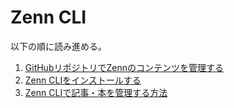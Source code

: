 # Zenn CLI

以下の順に読み進める。

1. [GitHubリポジトリでZennのコンテンツを管理する](https://zenn.dev/zenn/articles/connect-to-github)
1. [Zenn CLIをインストールする](https://zenn.dev/zenn/articles/install-zenn-cli)
1. [Zenn CLIで記事・本を管理する方法](https://zenn.dev/zenn/articles/zenn-cli-guide)
